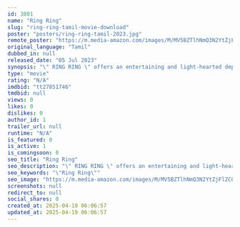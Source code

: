 ```yaml
---
id: 3801
name: "Ring Ring"
slug: "ring-ring-tamil-movie-download"
poster: "posters/ring-ring-tamil-2023.jpg"
remote_poster: "https://m.media-amazon.com/images/M/MV5BZTlhNmQ3N2YtZjFlZC00NDQ3LWE2YmItNzkzMTc5Y2EzMmEzXkEyXkFqcGdeQXVyMTY1NjE2NTMw._V1_SX300.jpg"
original_language: "Tamil"
dubbed_in: null
released_date: "05 Jul 2023"
synopsis: "\" RING RING \" offers an entertaining and light-hearted depiction of how a seemingly innocent game can unravel deep secrets and test the strength of friendship and relationships."
type: "movie"
rating: "N/A"
imdbid: "tt27851746"
tmdbid: null
views: 0
likes: 0
dislikes: 0
author_id: 1
trailer_url: null
runtime: "N/A"
is_featured: 0
is_active: 1
is_comingsoon: 0
seo_title: "Ring Ring"
seo_description: "\" RING RING \" offers an entertaining and light-hearted depiction of how a seemingly innocent game can unravel deep secrets and test the strength of friendship and relationships."
seo_keywords: "\"Ring Ring\""
seo_image: "https://m.media-amazon.com/images/M/MV5BZTlhNmQ3N2YtZjFlZC00NDQ3LWE2YmItNzkzMTc5Y2EzMmEzXkEyXkFqcGdeQXVyMTY1NjE2NTMw._V1_SX300.jpg"
screenshots: null
redirect_to: null
social_shares: 0
created_at: 2025-04-19 06:06:57
updated_at: 2025-04-19 06:06:57
---
```


